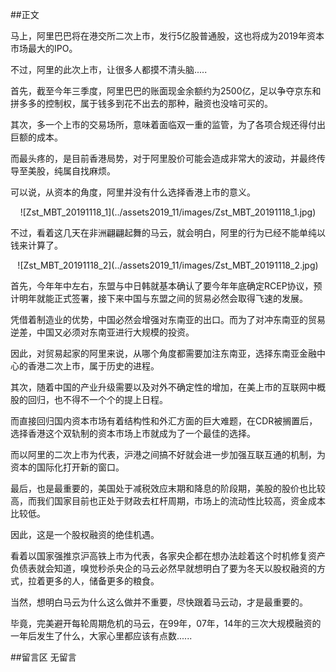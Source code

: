 ##正文

马上，阿里巴巴将在港交所二次上市，发行5亿股普通股，这也将成为2019年资本市场最大的IPO。

不过，阿里的此次上市，让很多人都摸不清头脑.....

首先，截至今年三季度，阿里巴巴的账面现金余额约为2500亿，足以争夺京东和拼多多的控制权，属于钱多到花不出去的那种，融资也没啥可买的。

其次，多一个上市的交易场所，意味着面临双一重的监管，为了各项合规还得付出巨额的成本。

而最头疼的，是目前香港局势，对于阿里股价可能会造成非常大的波动，并最终传导至美股，纯属自找麻烦。

可以说，从资本的角度，阿里并没有什么选择香港上市的意义。

 <div align="center">![Zst_MBT_20191118_1](../assets2019_11/images/Zst_MBT_20191118_1.jpg)</div>

不过，看着这几天在非洲翩翩起舞的马云，就会明白，阿里的行为已经不能单纯以钱来计算了。

 <div align="center">![Zst_MBT_20191118_2](../assets2019_11/images/Zst_MBT_20191118_2.jpg)</div>

首先，今年年中左右，东盟与中日韩就基本确认了要今年年底确定RCEP协议，预计明年就能正式签署，接下来中国与东盟之间的贸易必然会取得飞速的发展。

凭借着制造业的优势，中国必然会增强对东南亚的出口。而为了对冲东南亚的贸易逆差，中国又必须对东南亚进行大规模的投资。

因此，对贸易起家的阿里来说，从哪个角度都需要加注东南亚，选择东南亚金融中心的香港二次上市，属于历史的进程。


其次，随着中国的产业升级需要以及对外不确定性的增加，在美上市的互联网中概股的回归，也不得不一个个的提上日程。

而直接回归国内资本市场有着结构性和外汇方面的巨大难题，在CDR被搁置后，选择香港这个双轨制的资本市场上市就成为了一个最佳的选择。

而以阿里的二次上市为代表，沪港之间搞不好就会进一步加强互联互通的机制，为资本的国际化打开新的窗口。


最后，也是最重要的，美国处于减税效应末期和降息的阶段期，美股的股价也比较高，而我们国家目前也正处于财政去杠杆周期，市场上的流动性比较高，资金成本比较低。

因此，这是一个股权融资的绝佳机遇。

看着以国家强推京沪高铁上市为代表，各家央企都在想办法趁着这个时机修复资产负债表就会知道，嗅觉秒杀央企的马云必然早就想明白了要为冬天以股权融资的方式，拉着更多的人，储备更多的粮食。

当然，想明白马云为什么这么做并不重要，尽快跟着马云动，才是最重要的。

毕竟，完美避开每轮周期危机的马云，在99年，07年，14年的三次大规模融资的一年后发生了什么，大家心里都应该有点数......

##留言区
无留言